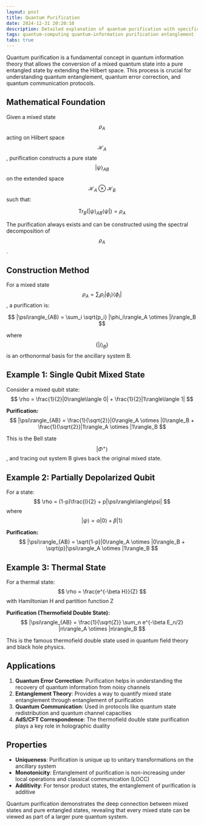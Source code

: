 ```yaml
---
layout: post
title: Quantum Purification
date: 2024-12-31 20:20:10
description: Detailed explanation of quantum purification with specific examples in quantum information theory
tags: quantum-computing quantum-information purification entanglement
tabs: true
---
```


Quantum purification is a fundamental concept in quantum information theory that allows the conversion of a mixed quantum state into a pure entangled state by extending the Hilbert space. This process is crucial for understanding quantum entanglement, quantum error correction, and quantum communication protocols.

## Mathematical Foundation

Given a mixed state $$ \rho_A $$ acting on Hilbert space $$ \mathcal{H}_A $$, purification constructs a pure state $$ |\psi\rangle_{AB} $$ on the extended space $$ \mathcal{H}_A \otimes \mathcal{H}_B $$ such that:

$$ \text{Tr}_B(|\psi\rangle_{AB}\langle\psi|) = \rho_A $$

The purification always exists and can be constructed using the spectral decomposition of $$ \rho_A $$.

## Construction Method

For a mixed state $$ \rho_A = \sum_i p_i |\phi_i\rangle\langle\phi_i| $$, a purification is:

$$ |\psi\rangle_{AB} = \sum_i \sqrt{p_i} |\phi_i\rangle_A \otimes |i\rangle_B $$

where $$ \{|i\rangle_B\} $$ is an orthonormal basis for the ancillary system B.

## Example 1: Single Qubit Mixed State

Consider a mixed qubit state: $$ \rho = \frac{1}{2}|0\rangle\langle 0| + \frac{1}{2}|1\rangle\langle 1| $$

**Purification:**
$$ |\psi\rangle_{AB} = \frac{1}{\sqrt{2}}|0\rangle_A \otimes |0\rangle_B + \frac{1}{\sqrt{2}}|1\rangle_A \otimes |1\rangle_B $$

This is the Bell state $$ |\Phi^+\rangle $$, and tracing out system B gives back the original mixed state.

## Example 2: Partially Depolarized Qubit

For a state: $$ \rho = (1-p)\frac{I}{2} + p|\psi\rangle\langle\psi| $$ where $$ |\psi\rangle = \alpha|0\rangle + \beta|1\rangle $$

**Purification:**
$$ |\psi\rangle_{AB} = \sqrt{1-p}|0\rangle_A \otimes |0\rangle_B + \sqrt{p}|\psi\rangle_A \otimes |1\rangle_B $$

## Example 3: Thermal State

For a thermal state: $$ \rho = \frac{e^{-\beta H}}{Z} $$ with Hamiltonian H and partition function Z

**Purification (Thermofield Double State):**
$$ |\psi\rangle_{AB} = \frac{1}{\sqrt{Z}} \sum_n e^{-\beta E_n/2} |n\rangle_A \otimes |n\rangle_B $$

This is the famous thermofield double state used in quantum field theory and black hole physics.

## Applications

1. **Quantum Error Correction**: Purification helps in understanding the recovery of quantum information from noisy channels
2. **Entanglement Theory**: Provides a way to quantify mixed state entanglement through entanglement of purification
3. **Quantum Communication**: Used in protocols like quantum state redistribution and quantum channel capacities
4. **AdS/CFT Correspondence**: The thermofield double state purification plays a key role in holographic duality

## Properties

- **Uniqueness**: Purification is unique up to unitary transformations on the ancillary system
- **Monotonicity**: Entanglement of purification is non-increasing under local operations and classical communication (LOCC)
- **Additivity**: For tensor product states, the entanglement of purification is additive

Quantum purification demonstrates the deep connection between mixed states and pure entangled states, revealing that every mixed state can be viewed as part of a larger pure quantum system.
